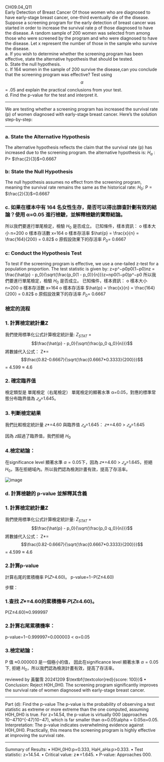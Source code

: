 CH09.04_Q11  
Early Detection of Breast Cancer Of those women who are diagnosed to have early-stage breast cancer, one-third eventually die of the disease. Suppose a screening program for the early detection of breast cancer was started in order to increase the survival rate p of those diagnosed to have the disease. A random sample of 200 women was selected from among those who were screened by the program and who were diagnosed to have the disease. Let x represent the number of those in the sample who survive the disease.  
a. If you wish to determine whether the screening program has been effective, state the alternative hypothesis that should be tested.  
b. State the null hypothesis.  
c. If 164 women in the sample of 200 survive the disease,can you conclude that the screening program was effective? Test using $$\alpha$$ = .05 and explain the practical conclusions from your test.  
d. Find the p-value for the test and interpret it.  

---
We are testing whether a screening program has increased the survival rate (p) of women diagnosed with early-stage breast cancer. Here’s the solution step-by-step:

---
### a. State the Alternative Hypothesis
The alternative hypothesis reflects the claim that the survival rate (p) has increased due to the screening program. the alternative hypothesis is:
$H_a$ :  P> $\frac{2}{3}$=0.6667

### b: State the Null Hypothesis
The null hypothesis assumes no effect from the screening program, meaning the survival rate remains the same as the historical rate:
$H_0$: P = $\frac{2}{3}$=0.6667  

### c. 如果在樣本中有 164 名女性生存，是否可以得出篩查計劃有效的結論？使用 α=0.05 進行檢驗，並解釋檢驗的實際結論。

所以我們要進行單尾檢定，檢驗 $H_0$ 是否成立。
已知條件，樣本資訊：
o	樣本大小 n=200
o	樣本存活數 x=164
o	樣本存活率 $\hat{p} = \frac{x}{n} = \frac{164}{200} = 0.82$
o	原假設效果下的存活率 $P_0$= 0.6667

### c: Conduct the Hypothesis Test
To test if the screening program is effective, we use a one-tailed z-test for a population proportion. The test statistic is given by:
z=p^−p0p0(1−p0)nz = \frac{\hat{p} - p_0}{\sqrt{\frac{p_0(1 - p_0)}{n}}}z=np0(1−p0)p^−p0
所以我們要進行單尾檢定，檢驗 $H_0$ 是否成立。
已知條件，樣本資訊：
o	樣本大小 n=200
o	樣本存活數 x=164
o	樣本存活率 $\hat{p} = \frac{x}{n} = \frac{164}{200} = 0.82$
o	原假設效果下的存活率 $P_0$= 0.6667


### 檢定的流程
### 1. 計算檢定統計量Z
我們使用標準化公式計算檢定統計量:  $Z_{STAT}$ = $$\frac{\hat{p} - p_0}{\sqrt{\frac{p_0 q_0}{n}}}$$
將數據代入公式： Z*= $$\frac{0.82-0.6667}{\sqrt{\frac{0.6667*0.3333}{200}}}$$ = 4.599 ${\approx}$ 4.6

### 2. 確定臨界值
檢定類型是 單尾檢定（右尾檢定）
單尾檢定的顯著水準 α=0.05，對應的標準常態分布臨界值為 $𝑧_𝛼$=1.645。

### 3. 判斷檢定結果
我們比較檢定統計量 𝑧*=4.60 與臨界值 $𝑧_𝛼$=1.645：
 𝑧*=4.60 > $𝑧_𝛼$=1.645

 因為 𝑧超過了臨界值，我們拒絕 $H_0$
​
### 4.檢定結論：
在significance level 顯著水準 $\alpha = 0.05$下，因為 𝑧*=4.60 > $𝑧_𝛼$=1.645，拒絕 $H_0$，落在拒絕域內。所以我們認為檢測計畫有效，提高了存活率。

![image](https://github.com/user-attachments/assets/58127144-da30-47b5-b697-3dfebf25ae36)

### d. 計算檢驗的 p-value 並解釋其含義

### 1. 計算檢定統計量Z
我們使用標準化公式計算檢定統計量:  $Z_{STAT}$ = $$\frac{\hat{p} - p_0}{\sqrt{\frac{p_0 q_0}{n}}}$$
將數據代入公式： Z*= $$\frac{0.82-0.6667}{\sqrt{\frac{0.6667*0.3333}{200}}}$$ = 4.599 ${\approx}$ 4.6

### 2.計算p-value
計算右尾的累積機率 P(𝑍>4.60)。
p-value=1−P(Z≤4.60)

步驟：
### 1.查找 𝑍*=4.60的累積機率 𝑃(𝑍≤4.60)。
P(Z≤4.60)≈0.999997

### 2.計算右尾累積機率：
p-value=1−0.999997=0.000003 < α=0.05 

### 3.檢定結論：
P 值 ≈0.000003 是一個極小的值，
因此在significance level 顯著水準 $\alpha = 0.05$下, 拒絕 $H_0$，所以我們認為檢測計畫有效，提高了存活率。

reviewed by 黃馨霈 20241209 $\textbf{\textcolor{red}{score: 100}}$
•	Conclusion: Reject H0H_0H0. The screening program significantly improves the survival rate of women diagnosed with early-stage breast cancer.

________________________________________
Part (d): Find the p-value
The p-value is the probability of observing a test statistic as extreme or more extreme than the one computed, assuming H0H_0H0 is true. For z=14.54, the p-value is virtually 000 (approaches 10−4710^{-47}10−47), which is far smaller than α=0.05\alpha = 0.05α=0.05.
Interpretation:
The p-value indicates overwhelming evidence against H0H_0H0. Practically, this means the screening program is highly effective at improving the survival rate.
________________________________________
Summary of Results:
•	H0H_0H0:p=0.333, HaH_aHa:p>0.333.
•	Test statistic: z=14.54.
•	Critical value: z∗=1.645.
•	P-value: Approaches 000.






